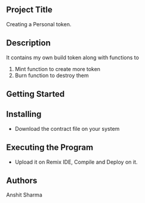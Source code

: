 
## **Project Title**
Creating a Personal token.

## Description
It contains my own build token along with functions to 
1. Mint function to create more token
2. Burn function to destroy them

## **Getting Started**
## Installing 
- Download the contract file on your system
## Executing the Program
- Upload it on Remix IDE, Compile and Deploy on it.
## Authors
Anshit Sharma
